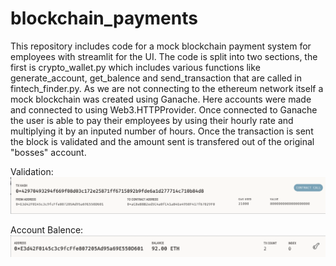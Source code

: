 # blockchain_payments


This repository includes code for a mock blockchain payment system for employees with streamlit for the UI. The code is split into two sections, the first is crypto_wallet.py which includes various functions like generate_account, get_balence and send_transaction that are called in fintech_finder.py. As we are not connecting to the ethereum network itself a mock blockchain was created using Ganache. Here accounts were made and connected to using Web3.HTTPProvider. Once connected to Ganache the user is able to pay their employees by using their hourly rate and multiplying it by an inputed number of hours. Once the transaction is sent the block is validated and the amount sent is transfered out of the original "bosses" account.

Validation:
![picture](https://github.com/alexszabodefi/blockchain_payments/blob/main/Images/Screen%20Shot%202022-07-07%20at%209.09.48%20AM.png)

Account Balence:
![picture](https://github.com/alexszabodefi/blockchain_payments/blob/main/Images/Screen%20Shot%202022-07-07%20at%209.10.56%20AM.png)

